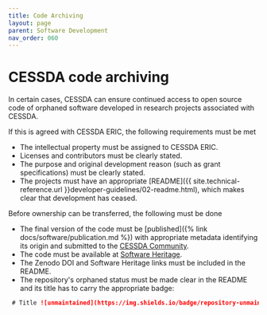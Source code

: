 ```yaml
---
title: Code Archiving
layout: page
parent: Software Development
nav_order: 060
---
```


# CESSDA code archiving

In certain cases, CESSDA can ensure continued access to open source code of orphaned software
developed in research projects associated with CESSDA.

If this is agreed with CESSDA ERIC, the following requirements must be met

* The intellectual property must be assigned to CESSDA ERIC.
* Licenses and contributors must be clearly stated.
* The purpose and original development reason (such as grant specifications) must be clearly stated.
* The projects must have an appropriate [README]({{ site.technical-reference.url }}developer-guidelines/02-readme.html),
  which makes clear that development has ceased.

Before ownership can be transferred, the following must be done

* The final version of the code must be [published]({% link docs/software/publication.md %})
  with appropriate metadata identifying its origin and submitted to the [CESSDA Community](https://zenodo.org/communities/cessda).
* The code must be available at [Software Heritage](https://www.softwareheritage.org/archive/).
* The Zenodo DOI and Software Heritage links must be included in the README.
* The repository's orphaned status must be made clear in the README and its title has to carry the appropriate badge:

```markdown
 # Title ![unmaintained](https://img.shields.io/badge/repository-unmaintained-red.svg)
```

